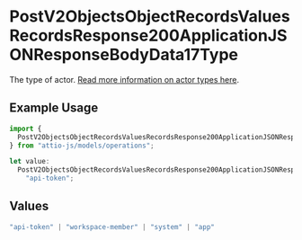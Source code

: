 # PostV2ObjectsObjectRecordsValuesRecordsResponse200ApplicationJSONResponseBodyData17Type

The type of actor. [Read more information on actor types here](/docs/actors).

## Example Usage

```typescript
import {
  PostV2ObjectsObjectRecordsValuesRecordsResponse200ApplicationJSONResponseBodyData17Type,
} from "attio-js/models/operations";

let value:
  PostV2ObjectsObjectRecordsValuesRecordsResponse200ApplicationJSONResponseBodyData17Type =
    "api-token";
```

## Values

```typescript
"api-token" | "workspace-member" | "system" | "app"
```